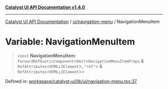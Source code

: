 [**Catalyst UI API Documentation v1.4.0**](../../../README.md)

---

[Catalyst UI API Documentation](../../../README.md) / [ui/navigation-menu](../README.md) / NavigationMenuItem

# Variable: NavigationMenuItem

> `const` **NavigationMenuItem**: `ForwardRefExoticComponent`\<`Omit`\<`NavigationMenuItemProps` & `RefAttributes`\<`HTMLLIElement`\>, `"ref"`\> & `RefAttributes`\<`HTMLLIElement`\>\>

Defined in: [workspace/catalyst-ui/lib/ui/navigation-menu.tsx:37](https://github.com/TheBranchDriftCatalyst/catalyst-ui/blob/main/lib/ui/navigation-menu.tsx#L37)
